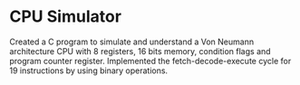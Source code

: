# CPU Simulator

Created a C program to simulate and understand a Von Neumann architecture CPU with 8 registers, 16 bits memory, condition flags and program counter register.
Implemented the fetch-decode-execute cycle for 19 instructions by using binary operations.